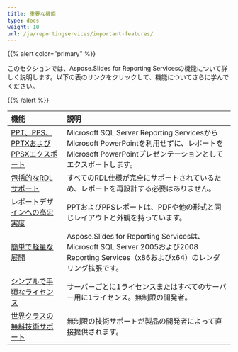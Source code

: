 ```yaml
---
title: 重要な機能
type: docs
weight: 10
url: /ja/reportingservices/important-features/
---
```


{{% alert color="primary" %}} 

このセクションでは、Aspose.Slides for Reporting Servicesの機能について詳しく説明します。以下の表のリンクをクリックして、機能についてさらに学んでください。 

{{% /alert %}} 

|**機能** |**説明** |
| :- | :- |
|[PPT、PPS、PPTXおよびPPSXエクスポート](/slides/ja/reportingservices/ppt-2c-pps-2c-pptx-and-ppsx-export/)|Microsoft SQL Server Reporting ServicesからMicrosoft PowerPointを利用せずに、レポートをMicrosoft PowerPointプレゼンテーションとしてエクスポートします。 |
|[包括的なRDLサポート](/slides/ja/reportingservices/comprehensive-rdl-support/)|すべてのRDL仕様が完全にサポートされているため、レポートを再設計する必要はありません。 |
|[レポートデザインへの高忠実度](/slides/ja/reportingservices/high-fidelity-to-the-report-design/)|PPTおよびPPSレポートは、PDFや他の形式と同じレイアウトと外観を持っています。 |
|[簡単で軽量な展開](/slides/ja/reportingservices/easy-and-lightweight-deployment/)|Aspose.Slides for Reporting Servicesは、Microsoft SQL Server 2005および2008 Reporting Services（x86およびx64）のレンダリング拡張です。 |
|[シンプルで手頃なライセンス](/slides/ja/reportingservices/simple-and-affordable-licensing/)|サーバーごとに1ライセンスまたはすべてのサーバー用に1ライセンス。無制限の開発者。 |
|[世界クラスの無料技術サポート](/slides/ja/reportingservices/world-class-free-technical-support/)|無制限の技術サポートが製品の開発者によって直接提供されます。 |
